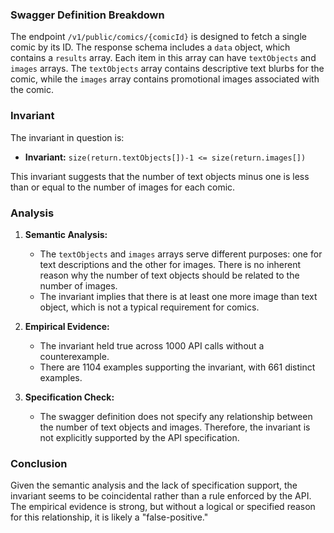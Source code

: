 ### Swagger Definition Breakdown

The endpoint `/v1/public/comics/{comicId}` is designed to fetch a single comic by its ID. The response schema includes a `data` object, which contains a `results` array. Each item in this array can have `textObjects` and `images` arrays. The `textObjects` array contains descriptive text blurbs for the comic, while the `images` array contains promotional images associated with the comic.

### Invariant

The invariant in question is:

- **Invariant:** `size(return.textObjects[])-1 <= size(return.images[])`

This invariant suggests that the number of text objects minus one is less than or equal to the number of images for each comic.

### Analysis

1. **Semantic Analysis:**
   - The `textObjects` and `images` arrays serve different purposes: one for text descriptions and the other for images. There is no inherent reason why the number of text objects should be related to the number of images.
   - The invariant implies that there is at least one more image than text object, which is not a typical requirement for comics.

2. **Empirical Evidence:**
   - The invariant held true across 1000 API calls without a counterexample.
   - There are 1104 examples supporting the invariant, with 661 distinct examples.

3. **Specification Check:**
   - The swagger definition does not specify any relationship between the number of text objects and images. Therefore, the invariant is not explicitly supported by the API specification.

### Conclusion

Given the semantic analysis and the lack of specification support, the invariant seems to be coincidental rather than a rule enforced by the API. The empirical evidence is strong, but without a logical or specified reason for this relationship, it is likely a "false-positive."
